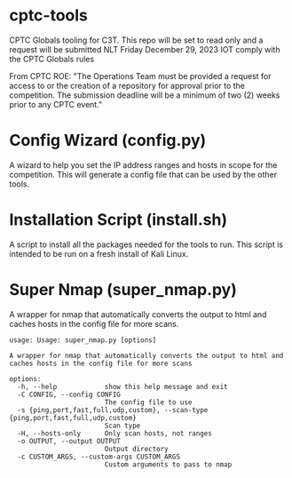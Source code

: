 # cptc-tools
CPTC Globals tooling for C3T. This repo will be set to read only and a request will be submitted NLT Friday December 29, 2023 IOT comply with the CPTC Globals rules

From CPTC ROE:
"The Operations Team must be provided a request for access to or the creation of a repository for
approval prior to the competition. The submission deadline will be a minimum of two (2) weeks
prior to any CPTC event."

# Config Wizard (config.py)

A wizard to help you set the IP address ranges and hosts in scope for the competition. This will generate a config file that can be used by the other tools.

# Installation Script (install.sh)

A script to install all the packages needed for the tools to run. This script is intended to be run on a fresh install of Kali Linux.

# Super Nmap (super_nmap.py)

 A wrapper for nmap that automatically converts the output to html and caches hosts in the config file for more scans.

```
usage: Usage: super_nmap.py [options]

A wrapper for nmap that automatically converts the output to html and caches hosts in the config file for more scans

options:
  -h, --help            show this help message and exit
  -C CONFIG, --config CONFIG
                        The config file to use
  -s {ping,port,fast,full,udp,custom}, --scan-type {ping,port,fast,full,udp,custom}
                        Scan type
  -H, --hosts-only      Only scan hosts, not ranges
  -o OUTPUT, --output OUTPUT
                        Output directory
  -c CUSTOM_ARGS, --custom-args CUSTOM_ARGS
                        Custom arguments to pass to nmap
```